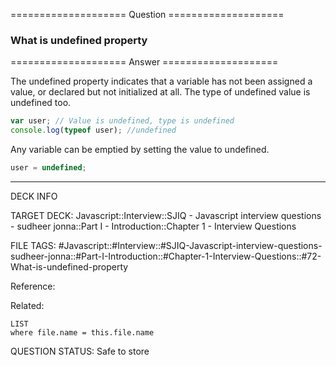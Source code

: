==================== Question ====================  

### What is undefined property  

==================== Answer ====================  

The undefined property indicates that a variable has not been assigned a value,
or declared but not initialized at all. The type of undefined value is undefined
too.

```javascript
var user; // Value is undefined, type is undefined
console.log(typeof user); //undefined
```

Any variable can be emptied by setting the value to undefined.

```javascript
user = undefined;
```

---

DECK INFO

TARGET DECK: Javascript::Interview::SJIQ - Javascript interview questions -
sudheer jonna::Part I - Introduction::Chapter 1 - Interview Questions

FILE TAGS:
#Javascript::#Interview::#SJIQ-Javascript-interview-questions-sudheer-jonna::#Part-I-Introduction::#Chapter-1-Interview-Questions::#72-What-is-undefined-property

Reference:

Related:

```dataview
LIST
where file.name = this.file.name
```

QUESTION STATUS: Safe to store
